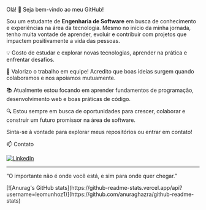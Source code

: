 Olá! 👋 Seja bem-vindo ao meu GitHub!

Sou um estudante de **Engenharia de Software** em busca de conhecimento e experiências na área da tecnologia. Mesmo no início da minha jornada, tenho muita vontade de aprender, evoluir e contribuir com projetos que impactem positivamente a vida das pessoas.

💡 Gosto de estudar e explorar novas tecnologias, aprender na prática e enfrentar desafios.

🤝 Valorizo o trabalho em equipe! Acredito que boas ideias surgem quando colaboramos e nos apoiamos mutuamente.

📚 Atualmente estou focando em aprender fundamentos de programação, desenvolvimento web e boas práticas de código.

🔍 Estou sempre em busca de oportunidades para crescer, colaborar e construir um futuro promissor na área de software.

Sinta-se à vontade para explorar meus repositórios ou entrar em contato!

 📫 Contato

[![LinkedIn](https://img.shields.io/badge/LinkedIn-leomunhoz-blue?logo=linkedin&style=for-the-badge)](https://www.linkedin.com/in/leomunhoz)

---
“O importante não é onde você está, e sim para onde quer chegar.”

<div>
 [![Anurag's GitHub stats](https://github-readme-stats.vercel.app/api?username=leomunhoz1)](https://github.com/anuraghazra/github-readme-stats)
